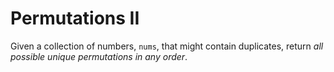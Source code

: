 # Permutations II

Given a collection of numbers, `nums`, that might contain duplicates, return _all possible unique permutations in any order_.
